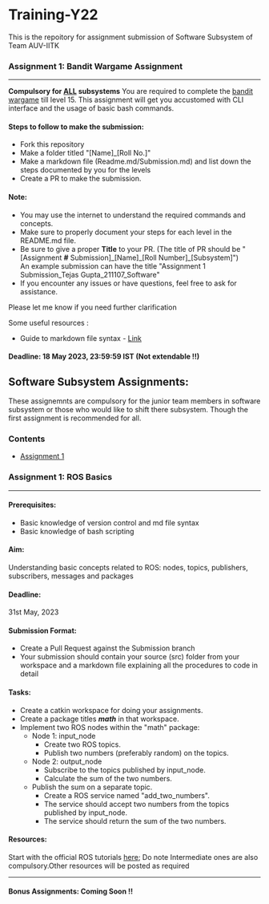 # Training-Y22

This is the repoitory for assignment submission of Software Subsystem of Team AUV-IITK

### Assignment 1: Bandit Wargame Assignment
----------------------------------------------------------------------
<b>Compulsory for <u>ALL</u> subsystems</b>
 You are required to complete the [bandit wargame](https://overthewire.org/wargames/bandit/) till level 15. This assignment will get you accustomed with CLI interface and the usage of basic bash commands.
 
 #### Steps to follow to make the submission: 
- Fork this repository
- Make a folder titled "[Name]_[Roll No.]" 
- Make a markdown file (Readme.md/Submission.md) and list down the steps documented by you for the levels
- Create a PR to make the submission.

#### Note:
- You may use the internet to understand the required commands and concepts.
- Make sure to properly document your steps for each level in the README.md file.
- Be sure to give a proper **Title** to your PR. (The title of PR should be "[Assignment **#** Submission]\_[Name]\_[Roll Number]\_[Subsystem]")<br>
An example submission can have the title "Assignment 1 Submission\_Tejas Gupta\_211107\_Software"
- If you encounter any issues or have questions, feel free to ask for assistance.

Please let me know if you need further clarification

Some useful resources :
- Guide to markdown file syntax - [Link](https://www.markdownguide.org/basic-syntax/)

#### Deadline: 18 May 2023, 23:59:59 IST (Not extendable !!)


## Software Subsystem Assignments:
These assignemnts are compulsory for the junior team members in software subsystem or those who would like to shift there subsystem. Though the first assignment is recommended for all.
### Contents 
- [Assignment 1](https://github.com/tejas012321011/Training-Y22/edit/main/README.md#assignment-1-ros-basics)
### Assignment 1: ROS Basics
------------------------------------------------------------------------------------------------------
#### Prerequisites:
- Basic knowledge of version control and md file syntax
- Basic knowledge of bash scripting

#### Aim: 
Understanding basic concepts related to ROS: nodes, topics, publishers, subscribers, messages and packages
#### Deadline:
31st May, 2023
#### Submission Format: 
- Create a Pull Request against the Submission branch
- Your submission should contain your source (src) folder from your workspace and a markdown file explaining all the procedures to code in detail

#### Tasks:
- Create a catkin workspace for doing your assignments.
- Create a package titles ***math*** in that workspace.
- Implement two ROS nodes within the "math" package:
    - Node 1: input_node
        - Create two ROS topics.
        - Publish two numbers (preferably random) on the topics.
    - Node 2: output_node
        - Subscribe to the topics published by input_node.
        - Calculate the sum of the two numbers.
    - Publish the sum on a separate topic.
        - Create a ROS service named "add_two_numbers".
        - The service should accept two numbers from the topics published by input_node.
        - The service should return the sum of the two numbers.  
  
#### Resources: 
Start with the official ROS tutorials [here](http://wiki.ros.org/ROS/Tutorials); Do note Intermediate ones are also compulsory.Other resources will be posted as required

--------------------------------------------------------------------------------------
#### Bonus Assignments: Coming Soon !!


